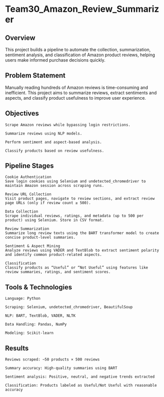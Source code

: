 # Team30_Amazon_Review_Summarizer

## Overview
This project builds a pipeline to automate the collection, summarization, sentiment analysis, and classification of Amazon product reviews, helping users make informed purchase decisions quickly.

## Problem Statement
Manually reading hundreds of Amazon reviews is time-consuming and inefficient. This project aims to summarize reviews, extract sentiments and aspects, and classify product usefulness to improve user experience.

## Objectives

    Scrape Amazon reviews while bypassing login restrictions.

    Summarize reviews using NLP models.

    Perform sentiment and aspect-based analysis.

    Classify products based on review usefulness.

## Pipeline Stages

    Cookie Authentication
    Save login cookies using Selenium and undetected_chromedriver to maintain Amazon session across scraping runs.

    Review URL Collection
    Visit product pages, navigate to review sections, and extract review page URLs (only if review count ≥ 500).

    Data Collection
    Scrape individual reviews, ratings, and metadata (up to 500 per product) using Selenium. Store in CSV format.

    Review Summarization
    Summarize long review texts using the BART transformer model to create concise product-level summaries.

    Sentiment & Aspect Mining
    Analyze reviews using VADER and TextBlob to extract sentiment polarity and identify common product-related aspects.

    Classification
    Classify products as “Useful” or “Not Useful” using features like review summaries, ratings, and sentiment scores.

## Tools & Technologies

    Language: Python

    Scraping: Selenium, undetected_chromedriver, BeautifulSoup

    NLP: BART, TextBlob, VADER, NLTK

    Data Handling: Pandas, NumPy

    Modeling: Scikit-learn


## Results

    Reviews scraped: ~50 products × 500 reviews

    Summary accuracy: High-quality summaries using BART

    Sentiment analysis: Positive, neutral, and negative trends extracted

    Classification: Products labeled as Useful/Not Useful with reasonable accuracy
